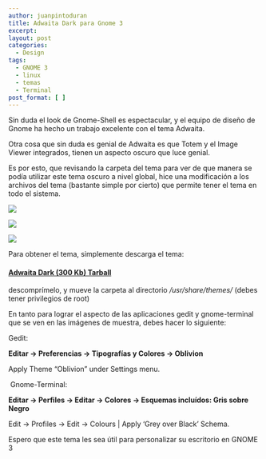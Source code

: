 ```yaml
---
author: juanpintoduran
title: Adwaita Dark para Gnome 3
excerpt:
layout: post
categories:
  - Design
tags:
  - GNOME 3
  - linux
  - temas
  - Terminal
post_format: [ ]
---
```

Sin duda el look de Gnome-Shell es espectacular, y el equipo de diseño de Gnome ha hecho un trabajo excelente con el tema Adwaita.

Otra cosa que sin duda es genial de Adwaita es que Totem y el Image Viewer integrados, tienen un aspecto oscuro que luce genial.

Es por esto, que revisando la carpeta del tema para ver de que manera se podía utilizar este tema oscuro a nivel global, hice una modificación a los archivos del tema (bastante simple por cierto) que permite tener el tema en todo el sistema.

[![][1]][1]

[![][2]][2]

[![][3]][3]

Para obtener el tema, simplemente descarga el tema:

#### [**Adwaita Dark (300 Kb) Tarball**][4]

descomprímelo, y mueve la carpeta al directorio */usr/share/themes/* (debes tener privilegios de root)

En tanto para lograr el aspecto de las aplicaciones gedit y gnome-terminal que se ven en las imágenes de muestra, debes hacer lo siguiente:

Gedit:

**Editar → Preferencias → Tipografías y Colores → Oblivion**

Apply Theme “Oblivion” under Settings menu.

 Gnome-Terminal:

**Editar → Perfiles → Editar → Colores → Esquemas incluídos: Gris sobre Negro**

Edit → Profiles → Edit → Colours | Apply ‘Grey over Black’ Schema.

Espero que este tema les sea útil para personalizar su escritorio en GNOME 3

 
 [1]: http://cabargas.com/images/adwaita-black.png
 [2]: http://cabargas.com/images/adwaita-black2.png
 [3]: http://cabargas.com/images/adwaita-black3.png
 [4]: http://cabargas.com/proyectos/gnome-shell/themes/Adwaita-Dark.tar.gz